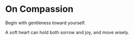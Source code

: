 # On Compassion

Begin with gentleness toward yourself.

A soft heart can hold both sorrow and joy, and move wisely.
